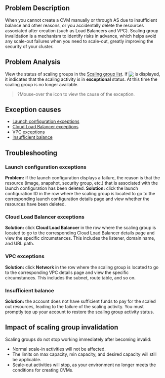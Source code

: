 ## Problem Description
When you cannot create a CVM manually or through AS due to insufficient balance and other reasons, or you accidentally delete the resources associated after creation (such as Load Balancers and VPC). Scaling group invalidation is a mechanism to identify risks in advance, which helps avoid any scale-out failures when you need to scale-out, greatly improving the security of your cluster.


## Problem Analysis
View the status of scaling groups in the [Scaling group list](https://console.cloud.tencent.com/autoscaling/group). If <img style="margin:-3px 0;" src="https://main.qcloudimg.com/raw/653cff66183ba681f01873603de9eda6.png"> is displayed, it indicates that the scaling activity is in **exceptional** status. At this time the scaling group is no longer available.
>?Mouse-over the icon to view the cause of the exception.
>


## Exception causes
 - [Launch configuration exceptions](#startConfig)
 - [Cloud Load Balancer exceptions](#load)
 - [VPC exceptions](#vpc)
 - [Insufficient balance](#balance)


## Troubleshooting

<span id="startConfig"></span>
### Launch configuration exceptions
**Problem:** if the launch configuration displays a failure, the reason is that the resource (image, snapshot, security group, etc.) that is associated with the launch configuration has been deleted.
**Solution:** click the launch configuration ID in the row where the scaling group is located to go to the corresponding launch configuration details page and view whether the resources have been deleted. 


<span id="load"></span>
### Cloud Load Balancer exceptions
**Solution:** click **Cloud Load Balancer** in the row where the scaling group is located to go to the corresponding Cloud Load Balancer details page and view the specific circumstances. This includes the listener, domain name, and URL path. 

<span id="vpc"></span>
### VPC exceptions
**Solution:** click **Network** in the row where the scaling group is located to go to the corresponding VPC details page and view the specific circumstances. This includes the subnet, route table, and so on. 


<span id="balance"></span>
### Insufficient balance
**Solution:** the account does not have sufficient funds to pay for the scaled out resources, leading to the failure of the scaling activity. You must promptly top up your account to restore the scaling group activity status. 



## Impact of scaling group invalidation
Scaling groups do not stop working immediately after becoming invalid:
- Normal scale-in activities will not be affected.
- The limits on max capacity, min capacity, and desired capacity will still be applicable.
- Scale-out activities will stop, as your environment no longer meets the conditions for creating CVMs.
